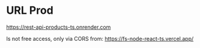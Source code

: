 # URL Prod

https://rest-api-products-ts.onrender.com

Is not free access, only via CORS from: https://fs-node-react-ts.vercel.app/
